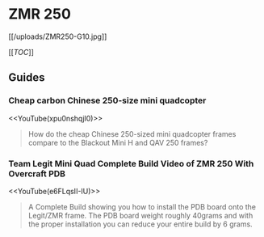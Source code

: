 # ZMR 250

[[/uploads/ZMR250-G10.jpg]]

[[_TOC_]]

## Guides

### Cheap carbon Chinese 250-size mini quadcopter

<<YouTube(xpu0nshqjI0)>>

> How do the cheap Chinese 250-sized mini quadcopter frames compare to the Blackout Mini H and QAV 250 frames?

### Team Legit Mini Quad Complete Build Video of ZMR 250 With Overcraft PDB

<<YouTube(e6FLqsII-IU)>>

> A Complete Build showing you how to install the PDB board onto the Legit/ZMR frame. The PDB board weight roughly 40grams and with the proper installation you can reduce your entire build by 6 grams. 